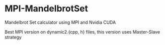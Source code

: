 MPI-MandelbrotSet
====

Mandelbrot Set calculator using MPI and Nvidia CUDA

Best MPI version on dynamic2.{cpp, h} files, this version uses Master-Slave strategy
